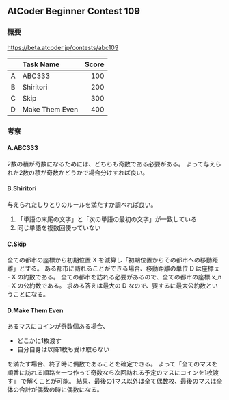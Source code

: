 ## AtCoder Beginner Contest 109

### 概要

https://beta.atcoder.jp/contests/abc109

|   | Task Name      | Score |
|:-:|:---------------|------:|
| A | ABC333         |   100 |
| B | Shiritori      |   200 |
| C | Skip           |   300 |
| D | Make Them Even |   400 |

### 考察

#### A.ABC333
2数の積が奇数になるためには、どちらも奇数である必要がある。
よって与えられた2数の積が奇数かどうかで場合分けすれば良い。

#### B.Shiritori
与えられたしりとりのルールを満たすか調べれば良い。
1. 「単語の末尾の文字」と「次の単語の最初の文字」が一致している
2. 同じ単語を複数回使っていない

#### C.Skip
全ての都市の座標から初期位置 X を減算し「初期位置からその都市への移動距離」とする。
ある都市に訪れることができる場合、移動距離の単位 D は座標 x - X の約数である。
全ての都市を訪れる必要があるので、全ての都市の座標 x_n - X の公約数である。
求める答えは最大の D なので、要するに最大公約数ということになる。

#### D.Make Them Even
あるマスにコインが奇数個ある場合、

- どこかに1枚渡す
- 自分自身は以降1枚も受け取らない

を満たす場合、終了時に偶数であることを確定できる。
よって「全てのマスを順番に訪れる順路を一つ作って奇数なら次回訪れる予定のマスにコインを1枚渡す」
で解くことが可能。
結果、最後の1マス以外は全て偶数枚、最後のマスは全体の合計が偶数の時に偶数になる。



